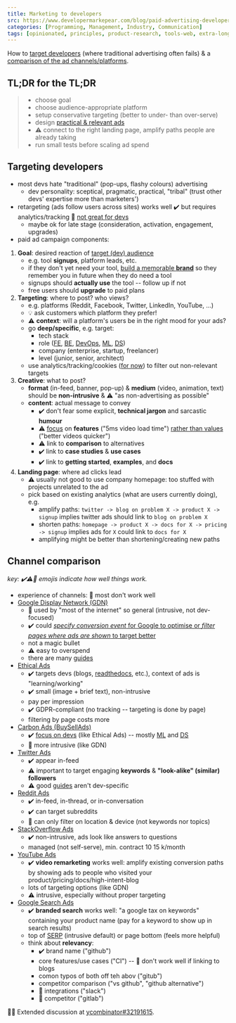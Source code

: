 ```yaml
---
title: Marketing to developers
src: https://www.developermarkepear.com/blog/paid-advertising-developer-marketing
categories: [Programming, Management, Industry, Communication]
tags: [opinionated, principles, product-research, tools-web, extra-long]
---
```


How to [target developers](#targeting-developers) (where traditional advertising often fails) & a [comparison of the ad channels/platforms](#channel-comparison).

## TL;DR for the TL;DR

> - choose goal
> - choose audience-appropriate platform
> - setup conservative targeting (better to under- than over-serve)
> - design [practical & relevant ads](https://www.moat.com)
> - :warning: connect to the right landing page, amplify paths people are already taking
> - run small tests before scaling ad spend

## Targeting developers

- most devs hate "traditional" (pop-ups, flashy colours) advertising
  + dev personality: sceptical, pragmatic, practical, "tribal" (trust other devs' expertise more than marketers')
- retargeting (ads follow users across sites) works well :heavy_check_mark: but requires analytics/tracking :stop_sign: [not great for devs](https://www.devmarketingguide.com)
  + maybe ok for late stage (consideration, activation, engagement, upgrades)
- paid ad campaign components:

1. **Goal**: desired reaction of [target (dev) audience](https://www.moesif.com/blog/developer-marketing/paid-ads/Best-Practices-for-Paid-Marketing-To-Developers)
   * e.g. tool **signups**, platform leads, etc.
   * if they don't yet need your tool, [build a memorable **brand**](https://www.notion.so/article/branding-developer-tools) so they remember you in future when they do need a tool
   * signups should **actually use** the tool -- follow up if not
   * free users should **upgrade** to paid plans
2. **Targeting**: where to post? who views?
   * e.g. platforms (Reddit, Facebook, Twitter, LinkedIn, YouTube, ...)
   * :bulb: ask customers which platform they prefer!
   * :warning: **context**: will a platform's users be in the right mood for your ads?
   * go **deep/specific**, e.g. target:
     - tech stack
     - role ([FE], [BE], [DevOps], [ML], [DS])
     - company (enterprise, startup, freelancer)
     - level (junior, senior, architect)
   * use analytics/tracking/cookies ([for now](https://blog.hubspot.com/marketing/third-party-cookie-phase-out)) to filter out non-relevant targets
3. **Creative**: what to post?
   * **format** (in-feed, banner, pop-up) & **medium** (video, animation, text) should be **non-intrusive** & :warning: "as non-advertising as possible"
   * **content**: actual message to convey
     - :heavy_check_mark: don't fear some explicit, **technical jargon** and sarcastic **humour**
     - :warning: [focus](https://www.ethicalads.io/advertiser-guide) on **features** ("5ms video load time") [rather than values](https://stackoverflowsolutions.com/topic/developer-influence/create-effective-banner-ads) ("better videos quicker")
     - :warning: link to **comparison** to alternatives
     - :heavy_check_mark: link to **case studies** & **use cases**
     - :heavy_check_mark: link to **getting started**, **examples**, and **docs**
4. **Landing page**: where ad clicks lead
   * :warning: usually not good to use company homepage: too stuffed with projects unrelated to the ad
   * pick based on existing analytics (what are users currently doing), e.g.
     - amplify paths: `twitter -> blog on problem X -> product X -> signup` implies twitter ads should link to `blog on problem X`
     - shorten paths: `homepage -> product X -> docs for X -> pricing -> signup` implies ads for `X` could link to `docs for X`
     - amplifying might be better than shortening/creating new paths

## Channel comparison

*key: :heavy_check_mark::warning::stop_sign: emojis indicate how well things work.*

- experience of channels: :stop_sign: most don't work well
- [Google Display Network (GDN)](https://surfsideppc.com/google-display-ads)
  + :stop_sign: used by "most of the internet" so general (intrusive, not dev-focused)
  + :heavy_check_mark: could [*specify conversion event* for Google to optimise or *filter pages where ads are shown* to target better](https://www.poweredbysearch.com/blog/how-to-market-to-software-developers)
  + not a magic bullet
  + :warning: easy to overspend
  + there are many [guides](https://www.onlinemarketinggurus.com.au/blog/google-display-network-guide)
- [Ethical Ads](https://www.ethicalads.io)
  + :heavy_check_mark: targets devs (blogs, [readthedocs](https://readthedocs.org), etc.), context of ads is "learning/working"
  + :heavy_check_mark: small (image + brief text), non-intrusive
  + pay per impression
  + :heavy_check_mark: GDPR-compliant (no tracking -- targeting is done by page)
  + filtering by page costs more
- [Carbon Ads (BuySellAds)](https://www.carbonads.net)
  + :heavy_check_mark: [focus on devs](https://content.buysellads.com/advertisers/five-reasons-your-ads-arent-reaching-developers) (like Ethical Ads) -- mostly [ML] and [DS]
  + :stop_sign: more intrusive (like GDN)
- [Twitter Ads](https://ads.twitter.com)
  + :heavy_check_mark: appear in-feed
  + :warning: important to target engaging **keywords** & **"look-alike" (similar) followers**
  + :warning: good [guides](https://adespresso.com/blog/twitter-advertising-a-complete-guide) aren't dev-specific
- [Reddit Ads](https://advertising.reddithelp.com/en/categories/getting-started/create-a-reddit-ads-account)
  + :heavy_check_mark: in-feed, in-thread, or in-conversation
  + :heavy_check_mark: can target subreddits
  + :stop_sign: can only filter on location & device (not keywords nor topics)
- [StackOverflow Ads](https://stackoverflow.com/advertising)
  + :heavy_check_mark: non-intrusive, ads look like answers to questions
  + managed (not self-serve), min. contract $10~$15 k/month
- [YouTube Ads](https://www.youtube.com/ads)
  + :heavy_check_mark: **video remarketing** works well: amplify existing conversion paths by showing ads to people who visited your product/pricing/docs/high-intent-blog
  + lots of targeting options (like GDN)
  + :warning: intrusive, especially without proper targeting
- [Google Search Ads](https://blog.hubspot.com/marketing/google-adwords-ppc)
  + :heavy_check_mark: **branded search** works well: "a google tax on keywords" containing your product name (pay for a keyword to show up in search results)
  + top of [SERP](https://backlinko.com/hub/seo/serps) (intrusive default) or page bottom (feels more helpful)
  + think about **relevancy**:
    * :heavy_check_mark: brand name ("github")
    * core features/use cases ("CI") -- :stop_sign: don't work well if linking to blogs
    * comon typos of both off teh abov ("gitub")
    * competitor comparison ("vs github", "github alternative")
    * :stop_sign: integrations ("slack")
    * :stop_sign: competitor ("gitlab")

:scroll::speech_balloon: Extended discussion at [ycombinator#32191615](https://news.ycombinator.com/item?id=32191615).

[FE]: https://en.wikipedia.org/wiki/Front-end_web_development
[BE]: https://en.wikipedia.org/wiki/Back_end_(computing)
[DevOps]: https://en.wikipedia.org/wiki/DevOps
[ML]: https://en.wikipedia.org/wiki/Machine_learning
[DS]: https://en.wikipedia.org/wiki/Data_science

